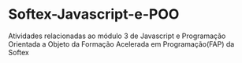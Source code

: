 # Softex-Javascript-e-POO

Atividades relacionadas ao módulo 3 de Javascript e Programação Orientada a Objeto da Formação Acelerada em Programação(FAP) da Softex 
